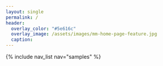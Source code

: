 ```yaml
---
layout: single
permalink: /
header:
  overlay_color: "#5e616c"
  overlay_image: /assets/images/mm-home-page-feature.jpg
  caption:
---
```


{% include nav_list nav="samples" %}
